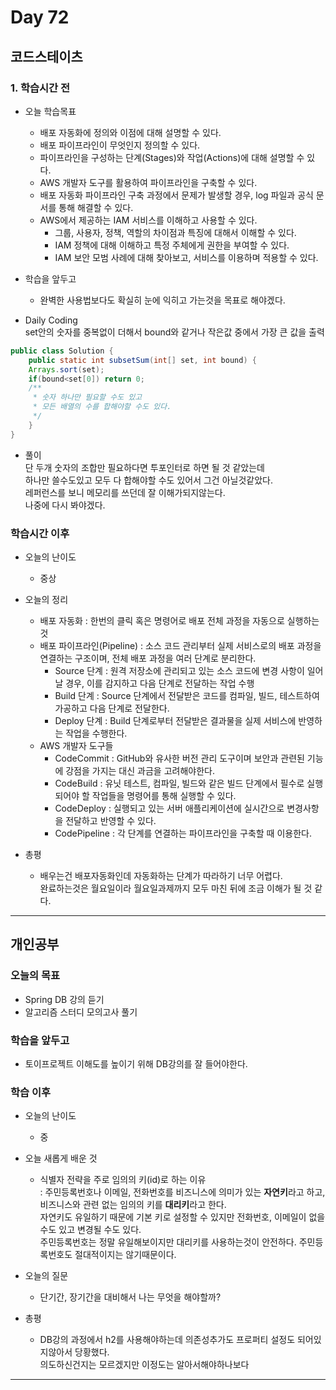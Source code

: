 # Day 72

## 코드스테이츠

### 1. 학습시간 전
* 오늘 학습목표

    - 배포 자동화에 정의와 이점에 대해 설명할 수 있다.
    - 배포 파이프라인이 무엇인지 정의할 수 있다.
    - 파이프라인을 구성하는 단계(Stages)와 작업(Actions)에 대해 설명할 수 있다.
    - AWS 개발자 도구를 활용하여 파이프라인을 구축할 수 있다.
    - 배포 자동화 파이프라인 구축 과정에서 문제가 발생할 경우, log 파일과 공식 문서를 통해 해결할 수 있다.
    - AWS에서 제공하는 IAM 서비스를 이해하고 사용할 수 있다.
        - 그룹, 사용자, 정책, 역할의 차이점과 특징에 대해서 이해할 수 있다.
        - IAM 정책에 대해 이해하고 특정 주체에게 권한을 부여할 수 있다.
        - IAM 보안 모범 사례에 대해 찾아보고, 서비스를 이용하며 적용할 수 있다.

* 학습을 앞두고

    - 완벽한 사용법보다도 확실히 눈에 익히고 가는것을 목표로 해야겠다.

* Daily Coding  
set안의 숫자를 중복없이 더해서 bound와 같거나 작은값 중에서 가장 큰 값을 출력
```java
public class Solution {
    public static int subsetSum(int[] set, int bound) {
    Arrays.sort(set);
    if(bound<set[0]) return 0;
    /**
     * 숫자 하나만 필요할 수도 있고
     * 모든 배열의 수를 합해야할 수도 있다.
     */
    }
}
```  

* 풀이  
단 두개 숫자의 조합만 필요하다면 투포인터로 하면 될 것 같았는데  
하나만 쓸수도있고 모두 다 합해야할 수도 있어서 그건 아닐것같았다.  
레퍼런스를 보니 메모리를 쓰던데 잘 이해가되지않는다.  
나중에 다시 봐야겠다.

### 학습시간 이후
* 오늘의 난이도

    - 중상
* 오늘의 정리

    - 배포 자동화 : 한번의 클릭 혹은 명령어로 배포 전체 과정을 자동으로 실행하는 것
    - 배포 파이프라인(Pipeline) : 소스 코드 관리부터 실제 서비스로의 배포 과정을 연결하는 구조이며, 전체 배포 과정을 여러 단계로 분리한다.
        - Source 단계 : 원격 저장소에 관리되고 있는 소스 코드에 변경 사항이 일어날 경우, 이를 감지하고 다음 단계로 전달하는 작업 수행
        - Build 단계 : Source 단계에서 전달받은 코드를 컴파일, 빌드, 테스트하여 가공하고 다음 단계로 전달한다.
        - Deploy 단계 : Build 단계로부터 전달받은 결과물을 실제 서비스에 반영하는 작업을 수행한다.
    - AWS 개발자 도구들
        - CodeCommit : GitHub와 유사한 버전 관리 도구이며 보안과 관련된 기능에 강점을 가지는 대신 과금을 고려해야한다.
        - CodeBuild : 유닛 테스트, 컴파일, 빌드와 같은 빌드 단계에서 필수로 실행되어야 할 작업들을 명령어를 통해 실행할 수 있다.
        - CodeDeploy : 실행되고 있는 서버 애플리케이션에 실시간으로 변경사항을 전달하고 반영할 수 있다.
        - CodePipeline : 각 단계를 연결하는 파이프라인을 구축할 때 이용한다.

* 총평 

    - 배우는건 배포자동화인데 자동화하는 단계가 따라하기 너무 어렵다.  
    완료하는것은 월요일이라 월요일과제까지 모두 마친 뒤에 조금 이해가 될 것 같다.

---
## 개인공부  

### 오늘의 목표
- Spring DB 강의 듣기
- 알고리즘 스터디 모의고사 풀기

### 학습을 앞두고

- 토이프로젝트 이해도를 높이기 위해 DB강의를 잘 들어야한다.

### 학습 이후
* 오늘의 난이도

    - 중
* 오늘 새롭게 배운 것

    - 식별자 전략을 주로 임의의 키(id)로 하는 이유  
    : 주민등록번호나 이메일, 전화번호를 비즈니스에 의미가 있는 **자연키**라고 하고,  
    비즈니스와 관련 없는 임의의 키를 **대리키**라고 한다.  
    자연키도 유일하기 때문에 기본 키로 설정할 수 있지만 전화번호, 이메일이 없을 수도 있고 변경될 수도 있다.  
    주민등록번호는 정말 유일해보이지만 대리키를 사용하는것이 안전하다. 주민등록번호도 절대적이지는 않기때문이다.  
    
* 오늘의 질문

    - 단기간, 장기간을 대비해서 나는 무엇을 해야할까?
    
* 총평  

    - DB강의 과정에서 h2를 사용해야하는데 의존성추가도 프로퍼티 설정도 되어있지않아서 당황했다.  
    의도하신건지는 모르겠지만 이정도는 알아서해야하나보다

---